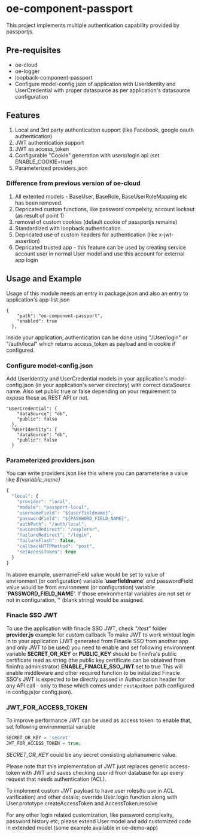 # oe-component-passport

This project implements multiple authentication capability provided by passportjs.

## Pre-requisites

* oe-cloud 
* oe-logger
* loopback-component-passport
* Configure model-config.json of application with UserIdentity and UserCredential with proper datasource as per application's datasource configuration 


## Features

1. Local and 3rd party authentication support (like Facebook, google oauth authentication)
2. JWT authentication support
3. JWT as access_token
4. Configurable "Cookie" generation with users/login api (set ENABLE_COOKIE=true)
5. Parameterized providers.json

### Difference from previous version of oe-cloud

1. All extented models - BaseUser, BaseRole, BaseUserRoleMapping etc has been removed. 
2. Depricated custom functions, like password compelxity, account lockout (as result of point 1)
3. removal of custom cookies (default cookie of passportjs remains)
4. Standardized with loopback authentication.
5. Depricated use of custom headers for authentication (like x-jwt-assertion)
6. Depricated trusted app - this feature can be used by creating service account user in normal User model and use this account for external app login


## Usage and Example

Usage of this module needs an entry in package.json and also an entry to application's app-list.json 
```
{
    "path": "oe-component-passport",
    "enabled": true
  },
```

Inside your application, authentication can be done using "/User/login" or "/auth/local" which returns access_token as payload and in cookie if configured.
### Configure model-config.json

Add UserIdentity and UserCredential models in your application's model-config.json (in your application's server directory) with correct dataSource name. 
Also set public true or false depending on your requirement to expose those as REST API or not.

```
"UserCredential": {
    "dataSource": "db",
    "public": false
  },
  "UserIdentity": {
    "dataSource": "db",
    "public": false
  }
```

### Parameterized providers.json

You can write providers json like this where you can parameterise a value like *${variable_name}*

``` javascript
{
  "local": {
    "provider": "local",
    "module": "passport-local",
    "usernameField": "${userfieldname}",
    "passwordField": "${PASSWORD_FIELD_NAME}",
    "authPath": "/auth/local",
    "successRedirect": "/explorer",
    "failureRedirect": "/login",
    "failureFlash": false,
    "callbackHTTPMethod": "post",
    "setAccessToken": true
  }
}

```
In above example, usernameField value would be set to value of environment (or configuration) variable '**userfieldname**' and passwordField value would be from environment (or configuration) variable '**PASSWORD_FIELD_NAME**'. If those environmental variables are not set or not in configuration, '' (blank string) would be assigned.

### Finacle SSO JWT
To use the application with finacle SSO JWT, check *"/test"* folder **provider.js** example for custom callback
To make JWT to work wihtout login in to your application (JWT generated from Finacle SSO from another app and only JWT to be used) you need to enable and set following environment variable
**SECRET_OR_KEY** or **PUBLIC_KEY** should be fininfra's public certificate read as string (the public key certificate can be obtained from fininfra administrator)
**ENABLE_FINACLE_SSO_JWT** set to true
This will enable middleware and other required function to be initialized
Finacle SSO's JWT is expected to be directly passed in Authorization header for any API call - only to those which comes under ``` restApiRoot ``` path configured in config.js(or config.json).


### JWT_FOR_ACCESS_TOKEN
To improve performance JWT can be used as access token. to enable that, set following environmental variable
``` javascript
SECRET_OR_KEY = 'secret'
JWT_FOR_ACCESS_TOKEN = true;
```
*SECRET_OR_KEY* could be any secret consisting alphanumeric value.


Please note that this implementation of JWT just replaces generic access-token with JWT and saves checking user id from database for api every request that needs authentication (ACL). 

To implement custom JWT payload to have user roles(to use in ACL varification) and other details; override User.login function along with User.prototype.createAccessToken and AccessToken.resolve

For any other login related customization, like password complexity, password history etc; please extend User model and add customized code in extended model (some example available in oe-demo-app)








